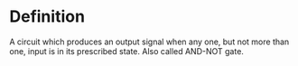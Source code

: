 # Definition

A circuit which produces an output signal when any one, but not more
than one, input is in its prescribed state. Also called AND-NOT gate.
